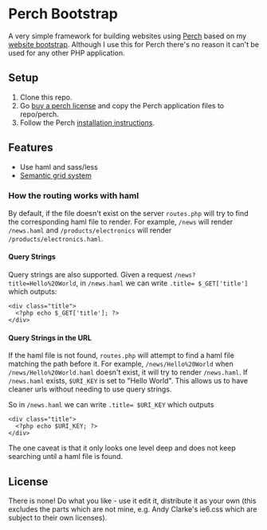 # Perch Bootstrap
A very simple framework for building websites using [Perch](http://grabaperch.com) based on my [website bootstrap](https://github.com/mrappleton/website-bootstrap). Although I use this for Perch there's no reason it can't be used for any other PHP application.

## Setup
1. Clone this repo.
2. Go [buy a perch license](https://grabaperch.com/buy) and copy the Perch application files to repo/perch.
3. Follow the Perch [installation instructions](http://support.grabaperch.com/index.php?pg=kb.page&id=3).

## Features

* Use haml and sass/less
* [Semantic grid system](http://semantic.gs/)

### How the routing works with haml

By default, if the file doesn't exist on the server ``` routes.php ``` will try to find the corresponding haml file to render.
For example, ``` /news ``` will render ``` /news.haml ``` and ``` /products/electronics ``` will render ``` /products/electronics.haml ```.

#### Query Strings

Query strings are also supported. Given a request ``` /news?title=Hello%20World ```, in ``` /news.haml ``` we can write ``` .title= $_GET['title'] ```
which outputs:

```
<div class="title">
  <?php echo $_GET['title']; ?>
</div>
```

#### Query Strings in the URL

If the haml file is not found, ``` routes.php ``` will attempt to find a haml file matching the path before it.
For example, ``` /news/Hello%20World ``` when ``` /news/Hello%20World.haml ``` doesn't exist, it will try to render ``` /news.haml ```.
If ``` /news.haml ``` exists, ``` $URI_KEY ``` is set to "Hello World". This allows us to have cleaner urls without needing to use query strings.

So in ``` /news.haml ``` we can write ``` .title= $URI_KEY ``` which outputs

```
<div class="title">
  <?php echo $URI_KEY; ?>
</div>
```

The one caveat is that it only looks one level deep and does not keep searching until a haml file is found.

## License
There is none! Do what you like - use it edit it, distribute it as your own (this excludes the parts which are not mine, e.g. Andy Clarke's ie6.css which are subject to their own licenses).